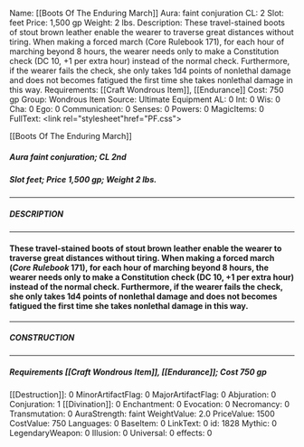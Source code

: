 Name: [[Boots Of The Enduring March]]
Aura: faint conjuration
CL: 2
Slot: feet
Price: 1,500 gp
Weight: 2 lbs.
Description: These travel-stained boots of stout brown leather enable the wearer to traverse great distances without tiring. When making a forced march (Core Rulebook 171), for each hour of marching beyond 8 hours, the wearer needs only to make a Constitution check (DC 10, +1 per extra hour) instead of the normal check. Furthermore, if the wearer fails the check, she only takes 1d4 points of nonlethal damage and does not becomes fatigued the first time she takes nonlethal damage in this way.
Requirements: [[Craft Wondrous Item]], [[Endurance]]
Cost: 750 gp
Group: Wondrous Item
Source: Ultimate Equipment
AL: 0
Int: 0
Wis: 0
Cha: 0
Ego: 0
Communication: 0
Senses: 0
Powers: 0
MagicItems: 0
FullText: <link rel="stylesheet"href="PF.css"><div class="heading"><p class="alignleft">[[Boots Of The Enduring March]]</p><div style="clear: both;"></div></div><div><h5><b>Aura </b>faint conjuration; <b>CL </b>2nd</h5><h5><b>Slot </b>feet; <b>Price </b>1,500 gp; <b>Weight </b>2 lbs.</h5></div><hr/><div><h5><b>DESCRIPTION</b></h5></div><hr/><div><h4><p>These travel-stained boots of stout brown leather enable the wearer to traverse great distances without tiring. When making a forced march (<i>Core Rulebook</i> 171), for each hour of marching beyond 8 hours, the wearer needs only to make a Constitution check (DC 10, +1 per extra hour) instead of the normal check. Furthermore, if the wearer fails the check, she only takes 1d4 points of nonlethal damage and does not becomes fatigued the first time she takes nonlethal damage in this way.</p></h4></div><hr/><div><h5><b>CONSTRUCTION</b></h5></div><hr/><div><h5><b>Requirements </b>[[Craft Wondrous Item]], [[Endurance]]; <b>Cost </b>750 gp</h5></div>
[[Destruction]]: 0
MinorArtifactFlag: 0
MajorArtifactFlag: 0
Abjuration: 0
Conjuration: 1
[[Divination]]: 0
Enchantment: 0
Evocation: 0
Necromancy: 0
Transmutation: 0
AuraStrength: faint
WeightValue: 2.0
PriceValue: 1500
CostValue: 750
Languages: 0
BaseItem: 0
LinkText: 0
id: 1828
Mythic: 0
LegendaryWeapon: 0
Illusion: 0
Universal: 0
effects: 0
